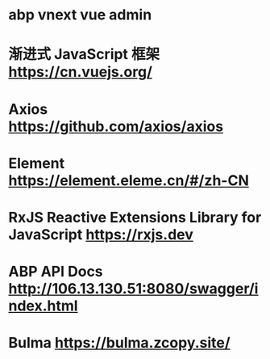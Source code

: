 # abp vnext vue admin
# 渐进式 JavaScript 框架 https://cn.vuejs.org/
# Axios https://github.com/axios/axios
# Element https://element.eleme.cn/#/zh-CN
# RxJS Reactive Extensions Library for JavaScript https://rxjs.dev
# ABP API Docs http://106.13.130.51:8080/swagger/index.html
# Bulma https://bulma.zcopy.site/
